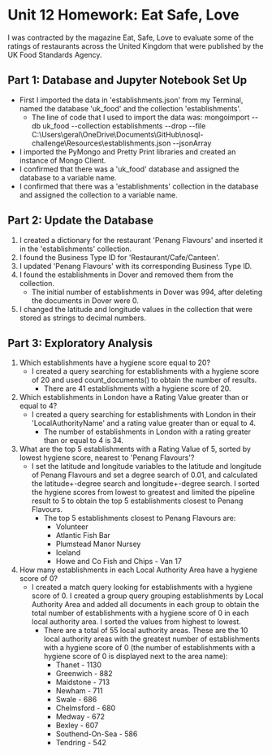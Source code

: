 # Unit 12 Homework: Eat Safe, Love
I was contracted by the magazine Eat, Safe, Love to evaluate some of the ratings of restaurants across the United Kingdom that were published by the UK Food Standards Agency.

## Part 1: Database and Jupyter Notebook Set Up
- First I imported the data in 'establishments.json' from my Terminal, named the database 'uk_food' and the collection 'establishments'.
    - The line of code that I used to import the data was: 
        mongoimport --db uk_food --collection establishments --drop --file C:\Users\geral\OneDrive\Documents\GitHub\nosql-challenge\Resources\establishments.json --jsonArray
- I imported the PyMongo and Pretty Print libraries and created an instance of Mongo Client.
- I confirmed that there was a 'uk_food' database and assigned the database to a variable name.
- I confirmed that there was a 'establishments' collection in the database and assigned the collection to a variable name.

## Part 2: Update the Database
1. I created a dictionary for the restaurant 'Penang Flavours' and inserted it in the 'establishments' collection.
2. I found the Business Type ID for 'Restaurant/Cafe/Canteen'.
3. I updated 'Penang Flavours' with its corresponding Business Type ID.
4. I found the establishments in Dover and removed them from the collection.
    - The initial number of establishments in Dover was 994, after deleting the documents in Dover were 0.
5. I changed the latitude and longitude values in the collection that were stored as strings to decimal numbers.

## Part 3: Exploratory Analysis
1. Which establishments have a hygiene score equal to 20?
    - I created a query searching for establishments with a hygiene score of 20 and used count_documents() to obtain the number of results.
        - There are 41 establishments with a hygiene score of 20.
2. Which establishments in London have a Rating Value greater than or equal to 4?
    - I created a query searching for establishments with London in their 'LocalAuthorityName' and a rating value greater than or equal to 4.
        - The number of establishments in London with a rating greater than or equal to 4 is 34.
3. What are the top 5 establishments with a Rating Value of 5, sorted by lowest hygiene score, nearest to 'Penang Flavours'?
    - I set the latitude and longitude variables to the latitude and longitude of Penang Flavours and set a degree search of 0.01, and calculated the latitude+-degree search and longitude+-degree search. I sorted the hygiene scores from lowest to greatest and limited the pipeline result to 5 to obtain the top 5 establishments closest to Penang Flavours.
        - The top 5 establishments closest to Penang Flavours are:
            - Volunteer
            - Atlantic Fish Bar
            - Plumstead Manor Nursey
            - Iceland
            - Howe and Co Fish and Chips - Van 17
4. How many establishments in each Local Authority Area have a hygiene score of 0?
    - I created a match query looking for establishments with a hygiene score of 0. I created a group query grouping establishments by Local Authority Area and added all documents in each group to obtain the total number of establishments with a hygiene score of 0 in each local authority area. I sorted the values from highest to lowest.
        - There are a total of 55 local authority areas. These are the 10 local authority areas with the greatest number of establishments with a hygiene score of 0 (the number of establishments with a hygiene score of 0 is displayed next to the area name):
            - Thanet - 1130
            - Greenwich - 882
            - Maidstone - 713
            - Newham - 711
            - Swale - 686
            - Chelmsford - 680
            - Medway - 672
            - Bexley - 607
            - Southend-On-Sea - 586
            - Tendring - 542
